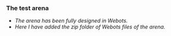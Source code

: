 ### The test arena
- _The arena has been fully designed in Webots._
- _Here I have added the zip folder of Webots files of the arena._
